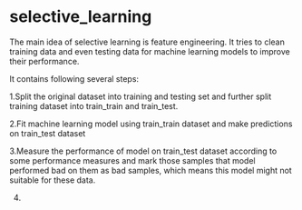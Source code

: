 # selective_learning

The main idea of selective learning is feature engineering. It tries to clean training data and even testing data for machine learning models to improve their performance.

It contains following several steps:

1.Split the original dataset into training and testing set and further split training dataset into train_train and train_test.

2.Fit machine learning model using train_train dataset and make predictions on train_test dataset

3.Measure the performance of model on train_test dataset according to some performance measures and mark those samples that model performed bad on them as bad samples, which means this model might not suitable for these data.

4.
